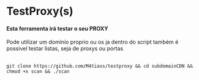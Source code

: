 # TestProxy(s)

<h4>Esta ferramenta irá testar o seu PROXY</h4>
<p>Pode utilizar um domínio proprio ou os ja dentro do script
também é possivel testar listas, seja de proxys ou portas</p>
</br>
<code>git clone https://github.com/M4tiass/testproxy && cd subdomainCDN && chmod +x scan && ./scan</code>
